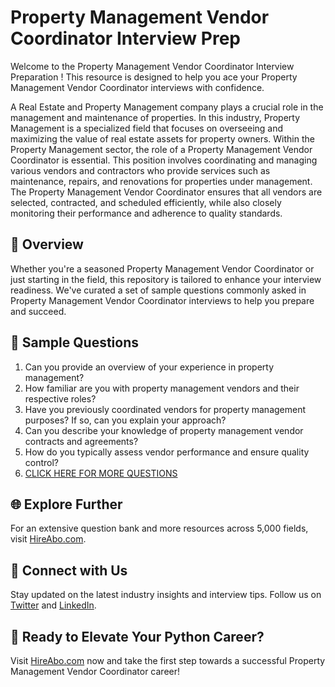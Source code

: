 # Property Management Vendor Coordinator Interview Prep

Welcome to the Property Management Vendor Coordinator Interview Preparation ! This resource is designed to help you ace your Property Management Vendor Coordinator interviews with confidence.

A Real Estate and Property Management company plays a crucial role in the management and maintenance of properties. In this industry, Property Management is a specialized field that focuses on overseeing and maximizing the value of real estate assets for property owners. Within the Property Management sector, the role of a Property Management Vendor Coordinator is essential. This position involves coordinating and managing various vendors and contractors who provide services such as maintenance, repairs, and renovations for properties under management. The Property Management Vendor Coordinator ensures that all vendors are selected, contracted, and scheduled efficiently, while also closely monitoring their performance and adherence to quality standards.

## 🚀 Overview

Whether you're a seasoned Property Management Vendor Coordinator or just starting in the field, this repository is tailored to enhance your interview readiness. We've curated a set of sample questions commonly asked in Property Management Vendor Coordinator interviews to help you prepare and succeed.

## 📝 Sample Questions

1. Can you provide an overview of your experience in property management?
2. How familiar are you with property management vendors and their respective roles?
3. Have you previously coordinated vendors for property management purposes? If so, can you explain your approach?
4. Can you describe your knowledge of property management vendor contracts and agreements?
5. How do you typically assess vendor performance and ensure quality control?
6. [CLICK HERE FOR MORE QUESTIONS](https://hireabo.com/job/21_1_24/Property%20Management%20Vendor%20Coordinator)

## 🌐 Explore Further

For an extensive question bank and more resources across 5,000 fields, visit [HireAbo.com](https://www.hireabo.com).

## 📱 Connect with Us

Stay updated on the latest industry insights and interview tips. Follow us on [Twitter](https://twitter.com/hireabo) and [LinkedIn](https://www.linkedin.com/in/hire-abo-3609972a8/).

## 🚀 Ready to Elevate Your Python Career?

Visit [HireAbo.com](https://www.hireabo.com) now and take the first step towards a successful Property Management Vendor Coordinator career!